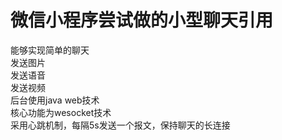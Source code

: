 # 微信小程序尝试做的小型聊天引用

能够实现简单的聊天<br/>
发送图片<br/>
发送语音<br/>
发送视频<br/>
后台使用java web技术<br/>
核心功能为wesocket技术<br/>
采用心跳机制，每隔5s发送一个报文，保持聊天的长连接<br/>


